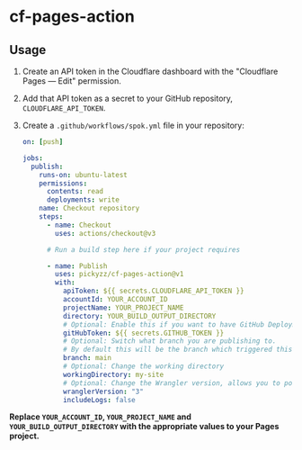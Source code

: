 # cf-pages-action

## Usage

1. Create an API token in the Cloudflare dashboard with the "Cloudflare Pages — Edit" permission.
2. Add that API token as a secret to your GitHub repository, `CLOUDFLARE_API_TOKEN`.
3. Create a `.github/workflows/spok.yml` file in your repository:

   ```yml
   on: [push]

   jobs:
     publish:
       runs-on: ubuntu-latest
       permissions:
         contents: read
         deployments: write
       name: Checkout repository
       steps:
         - name: Checkout
           uses: actions/checkout@v3

         # Run a build step here if your project requires

         - name: Publish
           uses: pickyzz/cf-pages-action@v1
           with:
             apiToken: ${{ secrets.CLOUDFLARE_API_TOKEN }}
             accountId: YOUR_ACCOUNT_ID
             projectName: YOUR_PROJECT_NAME
             directory: YOUR_BUILD_OUTPUT_DIRECTORY
             # Optional: Enable this if you want to have GitHub Deployments triggered
             gitHubToken: ${{ secrets.GITHUB_TOKEN }}
             # Optional: Switch what branch you are publishing to.
             # By default this will be the branch which triggered this workflow
             branch: main
             # Optional: Change the working directory
             workingDirectory: my-site
             # Optional: Change the Wrangler version, allows you to point to a specific version or a tag such as `beta`
             wranglerVersion: "3"
             includeLogs: false
   ```

**Replace `YOUR_ACCOUNT_ID`, `YOUR_PROJECT_NAME` and `YOUR_BUILD_OUTPUT_DIRECTORY` with the appropriate values to your Pages project.**
